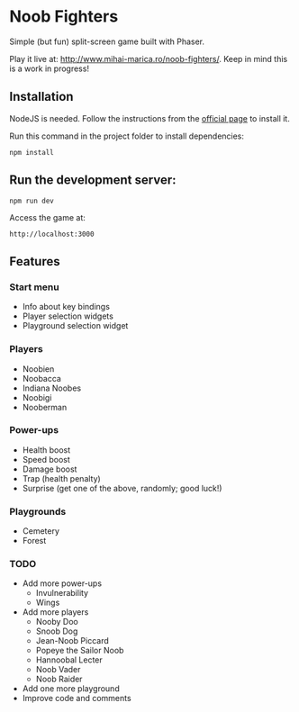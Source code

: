 # Noob Fighters

Simple (but fun) split-screen game built with Phaser.

Play it live at: http://www.mihai-marica.ro/noob-fighters/. Keep in mind this is a work in progress!

## Installation

NodeJS is needed. Follow the instructions from the [official page](https://nodejs.org/en/download/package-manager/) to install it.

Run this command in the project folder to install dependencies:

```
npm install
```

## Run the development server:

```npm run dev```

Access the game at:

```
http://localhost:3000
```

## Features
### Start menu
+ Info about key bindings
+ Player selection widgets
+ Playground selection widget

### Players
+ Noobien
+ Noobacca
+ Indiana Noobes
+ Noobigi
+ Nooberman

### Power-ups
+ Health boost
+ Speed boost
+ Damage boost
+ Trap (health penalty)
+ Surprise (get one of the above, randomly; good luck!)

### Playgrounds
+ Cemetery
+ Forest

### TODO
+ Add more power-ups
    + Invulnerability
    + Wings
+ Add more players
    + Nooby Doo
    + Snoob Dog
    + Jean-Noob Piccard
    + Popeye the Sailor Noob
    + Hannoobal Lecter
    + Noob Vader
    + Noob Raider
+ Add one more playground
+ Improve code and comments
